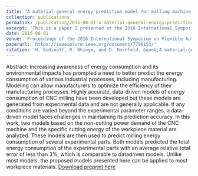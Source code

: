 ```yaml
---
title: "A material-general energy prediction model for milling machine tools"
collection: publications
permalink: /publication/2016-08-01-a-material-general-energy-prediction-model
excerpt: 'This is a paper I presented at the 2016 International Symposium on Flexible Automation (ISFA) in Cleveland, OH.'
date: 2016-08-01
venue: 'Proceedings of the 2016 International Symposium on Flexible Automation (ISFA)'
paperurl: 'https://ieeexplore.ieee.org/document/7790153/'
citation: 'H. Budinoff, R. Bhinge, and D. Dornfeld. &quot;A material-general energy prediction model for milling machine tools&quot; in <i>Proceedings of the 2016 International Symposium on Flexible Automation (ISFA), Cleveland, OH, USA, August 1-3, 2016</i>, pp.  161-164.'
---
```

Abstract: Increasing awareness of energy consumption and its environmental impacts has prompted a need to better predict the energy consumption of various industrial processes, including manufacturing. Modeling can allow manufacturers to optimize the efficiency of their manufacturing processes. Highly accurate, data-driven models of energy consumption of CNC milling have been developed but these models are generated from experimental data and are not generally applicable. If any conditions are varied beyond the experimental parameter ranges, a data-driven model faces challenges in maintaining its prediction accuracy. In this work, two models based on the non-cutting power demand of the CNC machine and the specific cutting energy of the workpiece material are analyzed. These models are then used to predict milling energy consumption of several experimental parts. Both models predicted the total energy consumption of the experimental parts with an average relative total error of less than 3%, which is comparable to datadriven models. Unlike most models, the proposed models presented here can be applied to most workpiece materials.
[Download preprint here](http://academicpages.github.io/files/paper1.pdf)


